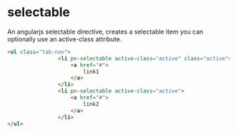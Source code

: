 # selectable
An angularjs selectable directive, creates a selectable item you can optionally use an active-class attribute.

```html
<ul class="tab-nav">
                <li pn-selectable active-class="active" class="active">
                    <a href="#">
                        link1
                    </a>
                </li>
                <li pn-selectable active-class="active">
                    <a href="#">
                        link2
                    </a>
                </li>
</ul>
```
